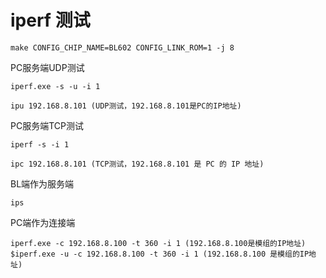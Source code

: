 # iperf 测试 

```
make CONFIG_CHIP_NAME=BL602 CONFIG_LINK_ROM=1 -j 8
```

PC服务端UDP测试
```
iperf.exe -s -u -i 1
```

```
ipu 192.168.8.101 (UDP测试，192.168.8.101是PC的IP地址)
```

PC服务端TCP测试
```
iperf -s -i 1
```

```
ipc 192.168.8.101 (TCP测试，192.168.8.101 是 PC 的 IP 地址)
```

BL端作为服务端
```
ips 
```
PC端作为连接端
```
iperf.exe -c 192.168.8.100 -t 360 -i 1 (192.168.8.100是模组的IP地址)
$iperf.exe -u -c 192.168.8.100 -t 360 -i 1 (192.168.8.100 是模组的IP地址)
```

